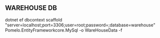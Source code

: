 ## WAREHOUSE DB
dotnet ef dbcontext scaffold "server=localhost;port=3306;user=root;password=;database=warehouse" Pomelo.EntityFrameworkcore.MySql -o WareHouseData -f
